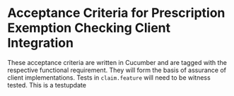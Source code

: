 # Acceptance Criteria for Prescription Exemption Checking Client Integration #

These acceptance criteria are written in Cucumber and are tagged with the respective functional requirement. 
They will form the basis of assurance of client implementations. Tests in `claim.feature` will need to be witness tested.
This is a testupdate